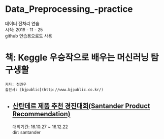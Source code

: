 # Data_Preprocessing_-practice
데이터 전처리 연습  
시작: 2019 - 11 - 25  
github 연습용으로도 사용

# 책: Keggle 우승작으로 배우는 머신러닝 탐구생활
    저자: 정권우
    출판사: [bjpublic](http://www.bjpublic.co.kr/)

- ## [산탄데르 제품 추천 경진대회(Santander Product Recommendation)](https://www.kaggle.com/c/santander-product-recommendation/overview)  
    대회기간: 16.10.27 ~ 16.12.22  
    dir: santander  
    
